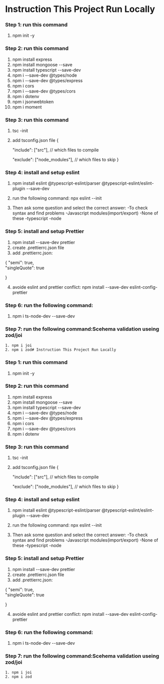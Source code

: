 # Instruction This Project Run Locally

### Step 1: run this command

1.  npm init -y

### Step 2: run this command

1.  npm install express
2.  npm install mongoose --save
3.  npm install typescript --save-dev
4.  npm i --save-dev @types/node
5.  npm i --save-dev @types/express
6.  npm i cors
7.  npm i --save-dev @types/cors
8.  npm i dotenv
9.  npm i jsonwebtoken
10. npm i moment

### Step 3: run this command

1.  tsc -init
2.  add tsconfig.json file
    {

    "include": ["src"], // which files to compile

    "exclude": ["node_modules"], // which files to skip
    }

### Step 4: install and setup eslint

1.  npm install eslint @typescript-eslint/parser @typescript-eslint/eslint-plugin --save-dev

2.  run the following command: npx eslint --init
3.  Then ask some question and select the correct answer:
    -To check syntax and find problems
    -Javascript modules(import/export)
    -None of these
    -typescript
    -node

### Step 5: install and setup Prettier

1.  npm install --save-dev prettier
2.  create .prettierrc.json file
3.  add .prettierrc.json:

{
"semi": true,  
 "singleQuote": true

}

4.  avoide eslint and prettier conflict:
    npm install --save-dev eslint-config-prettier

### Step 6: run the following command:

1.  npm i ts-node-dev --save-dev

### Step 7: run the following command:Scehema validation useing zod/joi

    1. npm i joi
    2. npm i zod# Instruction This Project Run Locally

### Step 1: run this command

1.  npm init -y

### Step 2: run this command

1.  npm install express
2.  npm install mongoose --save
3.  npm install typescript --save-dev
4.  npm i --save-dev @types/node
5.  npm i --save-dev @types/express
6.  npm i cors
7.  npm i --save-dev @types/cors
8.  npm i dotenv

### Step 3: run this command

1.  tsc -init
2.  add tsconfig.json file
    {

    "include": ["src"], // which files to compile

    "exclude": ["node_modules"], // which files to skip
    }

### Step 4: install and setup eslint

1.  npm install eslint @typescript-eslint/parser @typescript-eslint/eslint-plugin --save-dev

2.  run the following command: npx eslint --init
3.  Then ask some question and select the correct answer:
    -To check syntax and find problems
    -Javascript modules(import/export)
    -None of these
    -typescript
    -node

### Step 5: install and setup Prettier

1.  npm install --save-dev prettier
2.  create .prettierrc.json file
3.  add .prettierrc.json:

{
"semi": true,  
 "singleQuote": true

}

4.  avoide eslint and prettier conflict:
    npm install --save-dev eslint-config-prettier

### Step 6: run the following command:

1.  npm i ts-node-dev --save-dev

### Step 7: run the following command:Scehema validation useing zod/joi

    1. npm i joi
    2. npm i zod

